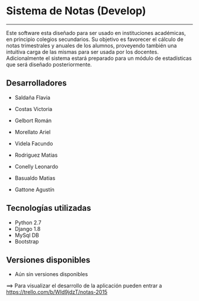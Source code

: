 # Sistema de Notas (Develop)
-----------------
Este software esta diseñado para ser usado en instituciones académicas, en principio colegios secundarios. Su objetivo es favorecer el cálculo de notas trimestrales y anuales de los alumnos, proveyendo también una intuitiva carga de las mismas para ser usada por los docentes. Adicionalmente el sistema estará preparado para un módulo de estadísticas que será diseñado posteriormente.

Desarrolladores
---------------

* Saldaña Flavia
* Costas Victoria
* Gelbort Román
* Morellato Ariel

* Videla Facundo
* Rodriguez Matias
* Conelly Leonardo
* Basualdo Matias
* Gattone Agustín

Tecnologías utilizadas
----------------------

* Python 2.7
* Django 1.8
* MySql DB
* Bootstrap


Versiones disponibles
----------------------

* Aún sin versiones disponibles


==> Para visualizar el desarrollo de la aplicación pueden entrar a https://trello.com/b/WId9jdzT/notas-2015
